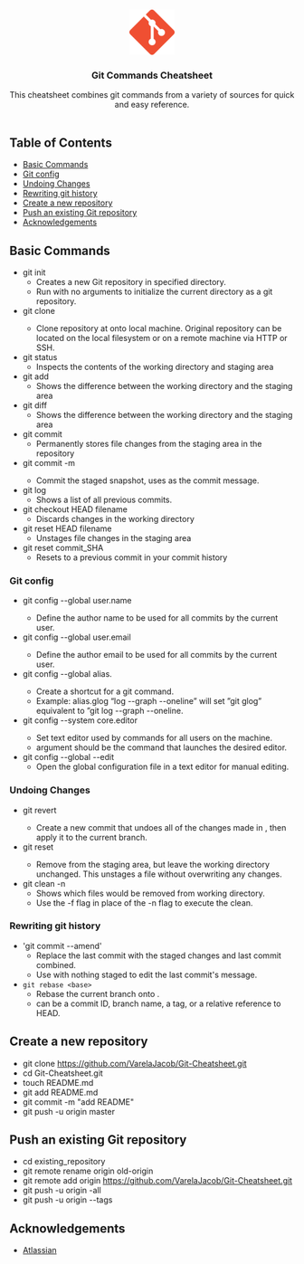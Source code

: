 
<!-- PROJECT LOGO -->
<br />
<p align="center">
 <img src="images/Git-Logo.png" alt="Logo" width="80" height="80">


  <h3 align="center">Git Commands Cheatsheet</h3>

  <p align="center">
    This cheatsheet combines git commands from a variety of sources for quick and easy reference.
    <br />
    <br />
  </p>
</p>


## Table of Contents

* [Basic Commands](#basic-commands)
* [Git config](#git-config)
* [Undoing Changes](#undoing-changes)
* [Rewriting git history](#rewriting-git-history)
* [Create a new repository](#create-a-new-repository)
* [Push an existing Git repository](#push-an-existing-git-repository)
* [Acknowledgements](#acknowledgements)

## Basic Commands
* git init
    * Creates a new Git repository in specified directory.
    * Run with no arguments to initialize the current directory as a git repository. 
* git clone <repo>
    * Clone repository at <repo> onto local machine. Original repository can be located on the local filesystem or on a remote machine via HTTP or SSH.
* git status
    * Inspects the contents of the working directory and staging area
* git add
    * Shows the difference between the working directory and the staging area
* git diff
    * Shows the difference between the working directory and the staging area
* git commit
    * Permanently stores file changes from the staging area in the repository
* git commit -m <message>
    * Commit the staged snapshot, uses <message> as the commit message. 
* git log
    * Shows a list of all previous commits.
* git checkout HEAD filename
    * Discards changes in the working directory
* git reset HEAD filename
    * Unstages file changes in the staging area
* git reset commit_SHA
    * Resets to a previous commit in your commit history 

### Git config
* git config --global user.name <name> 
    * Define the author name to be used for all commits by the current user.
* git config --global user.email <email>
    * Define the author email to be used for all commits by the current user.
* git config --global alias. <alias-name> <git-command>
    * Create a shortcut for a git command.
    * Example: alias.glog “log --graph
--oneline” will set ”git glog” equivalent to ”git log --graph --oneline.
* git config --system core.editor <editor> 
    * Set text editor used by commands for all users on the machine.
    * <editor> argument should be the command that launches the desired editor.
* git config --global --edit
    * Open the global configuration file in a text editor for manual editing. 

### Undoing Changes
* git revert <commit>
    * Create a new commit that undoes all of the changes made in <commit>, then apply it to the current branch.
* git reset <file> 
    * Remove <file> from the staging area, but leave the working directory unchanged. This unstages a file without overwriting any changes. 
* git clean -n
    * Shows which files would be removed from working directory.
    * Use the -f flag in place of the -n flag to execute the clean. 

### Rewriting git history
* 'git commit --amend'
    * Replace the last commit with the staged changes and last commit combined. 
    * Use with nothing staged to edit the last commit's message.
* `git rebase <base>`
    * Rebase the current branch onto <base>. 
    * <base> can be a commit ID, branch name, a tag, or a relative reference to HEAD.

## Create a new repository
* git clone https://github.com/VarelaJacob/Git-Cheatsheet.git
* cd Git-Cheatsheet.git
* touch README.md
* git add README.md
* git commit -m "add README"
* git push -u origin master

## Push an existing Git repository
* cd existing_repository
* git remote rename origin old-origin
* git remote add origin https://github.com/VarelaJacob/Git-Cheatsheet.git
* git push -u origin -all
* git push -u origin --tags

## Acknowledgements
* [Atlassian](https://www.atlassian.com/git)